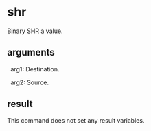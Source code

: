
# shr

Binary SHR a value.

## arguments 

  arg1: Destination.
  arg2: Source.

## result
This command does not set any result variables.
